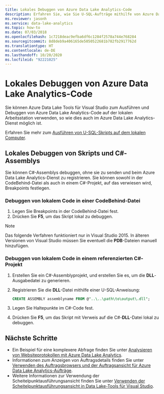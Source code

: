 ```yaml
---
title: Lokales Debuggen von Azure Data Lake Analytics-Code
description: Erfahren Sie, wie Sie U-SQL-Aufträge mithilfe von Azure Data Lake Tools für Visual Studio auf der lokalen Arbeitsstation debuggen.
ms.reviewer: jasonh
ms.service: data-lake-analytics
ms.topic: how-to
ms.date: 07/03/2018
ms.openlocfilehash: 1c7218deac9efba6df6c1284f2578a744e768284
ms.sourcegitcommit: 8d8deb9a406165de5050522681b782fb2917762d
ms.translationtype: HT
ms.contentlocale: de-DE
ms.lasthandoff: 10/20/2020
ms.locfileid: "92221025"
---
```

# <a name="debug-azure-data-lake-analytics-code-locally"></a>Lokales Debuggen von Azure Data Lake Analytics-Code

Sie können Azure Data Lake Tools für Visual Studio zum Ausführen und Debuggen von Azure Data Lake Analytics-Code auf der lokalen Arbeitsstation verwenden, so wie dies auch im Azure Data Lake Analytics-Dienst möglich ist.

Erfahren Sie mehr zum [Ausführen von U-SQL-Skripts auf dem lokalen Computer](data-lake-analytics-data-lake-tools-local-run.md).

## <a name="debug-scripts-and-c-assemblies-locally"></a>Lokales Debuggen von Skripts und C#-Assemblys

Sie können C#-Assemblys debuggen, ohne sie zu senden und beim Azure Data Lake Analytics-Dienst zu registrieren. Sie können sowohl in der CodeBehind-Datei als auch in einem C#-Projekt, auf das verwiesen wird, Breakpoints festlegen.

### <a name="debug-local-code-in-a-code-behind-file"></a>Debuggen von lokalem Code in einer CodeBehind-Datei

1. Legen Sie Breakpoints in der CodeBehind-Datei fest.
2. Drücken Sie **F5**, um das Skript lokal zu debuggen.

> [!NOTE]
   > Das folgende Verfahren funktioniert nur in Visual Studio 2015. In älteren Versionen von Visual Studio müssen Sie eventuell die **PDB**-Dateien manuell hinzufügen.  
   >
   >

### <a name="debug-local-code-in-a-referenced-c-project"></a>Debuggen von lokalem Code in einem referenzierten C#-Projekt

1. Erstellen Sie ein C#-Assemblyprojekt, und erstellen Sie es, um die **DLL**-Ausgabedatei zu generieren.
2. Registrieren Sie die **DLL**-Datei mithilfe einer U-SQL-Anweisung:

   ```sql
   CREATE ASSEMBLY assemblyname FROM @"..\..\path\to\output\.dll";
   ```
   
3. Legen Sie Haltepunkte im C#-Code fest.
4. Drücken Sie **F5**, um das Skript mit Verweis auf die C#-**DLL**-Datei lokal zu debuggen.


## <a name="next-steps"></a>Nächste Schritte

- Ein Beispiel für eine komplexere Abfrage finden Sie unter [Analysieren von Websiteprotokollen mit Azure Data Lake Analytics](data-lake-analytics-analyze-weblogs.md).
- Informationen zum Anzeigen von Auftragsdetails finden Sie unter [Verwenden des Auftragsbrowsers und der Auftragsansicht für Azure Data Lake Analytics-Aufträge](data-lake-analytics-data-lake-tools-view-jobs.md).
- Weitere Informationen zur Verwendung der Scheitelpunktausführungsansicht finden Sie unter [Verwenden der Scheitelpunktausführungsansicht in Data Lake-Tools für Visual Studio](data-lake-analytics-data-lake-tools-use-vertex-execution-view.md).
